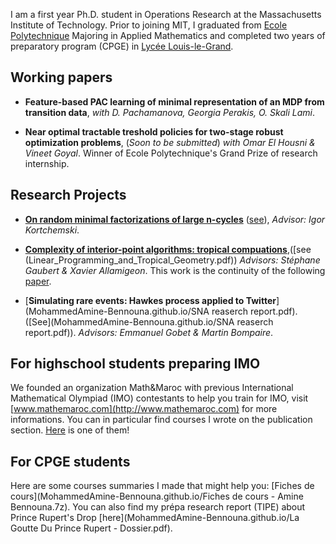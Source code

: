 I am a first year Ph.D. student in Operations Research at the Massachusetts Institute of Technology. Prior to joining MIT, I graduated from [Ecole Polytechnique](https://en.wikipedia.org/wiki/%C3%89cole_Polytechnique) Majoring in Applied Mathematics and completed two years of preparatory program (CPGE) in [Lycée Louis-le-Grand](https://en.wikipedia.org/wiki/Lyc%C3%A9e_Louis-le-Grand).  

## Working papers
* **Feature-based PAC learning of minimal representation of an MDP from transition data**, _with D. Pachamanova, Georgia Perakis, O. Skali Lami_.
 
* **Near optimal tractable treshold policies for two-stage robust optimization problems**, (_Soon to be submitted_) _with Omar El Housni & Vineet Goyal_. 
Winner of Ecole Polytechnique's Grand Prize of research internship.

## Research Projects
* [**On random minimal factorizations of large n-cycles**](Rapport_P2.pdf) ([see](Rapport_P2.pdf)), _Advisor: Igor Kortchemski_.

* [**Complexity of interior-point algorithms: tropical compuations**](Linear_Programming_and_Tropical_Geometry.pdf),([see (Linear_Programming_and_Tropical_Geometry.pdf))
_Advisors: Stéphane Gaubert & Xavier Allamigeon_.
This work is the continuity of the following [paper](https://arxiv.org/abs/1708.01544).
 
* [**Simulating rare events: Hawkes process applied to Twitter**](MohammedAmine-Bennouna.github.io/SNA reaserch report.pdf). 
([See](MohammedAmine-Bennouna.github.io/SNA reaserch report.pdf)). _Advisors: Emmanuel Gobet & Martin Bompaire_.



## For highschool students preparing IMO
We founded an organization Math&Maroc with previous International Mathematical Olympiad (IMO) contestants to help you train for IMO, visit [www.mathemaroc.com](http://www.mathemaroc.com) for more informations.
You can in particular find courses I wrote on the publication section. [Here](http://www.mathemaroc.com/journal/MatheMarocNo3Vol12017.pdf) is one of them!


## For CPGE students
Here are some courses summaries I made that might help you: [Fiches de cours](MohammedAmine-Bennouna.github.io/Fiches de cours - Amine Bennouna.7z).
You can also find my prépa research report (TIPE) about Prince Rupert's Drop [here](MohammedAmine-Bennouna.github.io/La Goutte Du Prince Rupert - Dossier.pdf).

      
